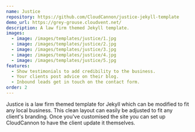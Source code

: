 ```yaml
---
name: Justice
repository: https://github.com/CloudCannon/justice-jekyll-template
demo_url: https://grey-grouse.cloudvent.net/
description: A law firm themed Jekyll template.
images:
  - image: /images/templates/justice/1.jpg
  - image: /images/templates/justice/2.jpg
  - image: /images/templates/justice/3.jpg
  - image: /images/templates/justice/4.jpg
  - image: /images/templates/justice/5.jpg
features:
  - Show testimonials to add credibility to the business.
  - Your clients post advice on their blog.
  - Inbound leads get in touch on the contact form.
order: 2
---
```


Justice is a law firm themed template for Jekyll which can be modified to fit any local business. This clean layout can easily be adjusted to fit any client's branding. Once you've customised the site you can set up CloudCannon to have the client update it themselves.